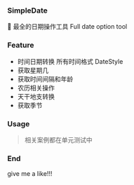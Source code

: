 ### SimpleDate
:dash: 最全的日期操作工具 Full date option tool

### Feature
- 时间日期转换 所有时间格式 DateStyle
- 获取星期几
- 获取时间间隔和年龄
- 农历相关操作
- 天干地支转换
- 获取季节

### Usage
> 相关案例都在单元测试中

### End
give me a like!!!
